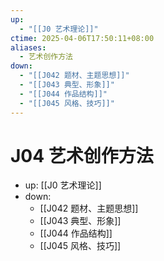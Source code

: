```yaml
---
up:
  - "[[J0 艺术理论]]"
ctime: 2025-04-06T17:50:11+08:00
aliases:
  - 艺术创作方法
down:
  - "[[J042 题材、主题思想]]"
  - "[[J043 典型、形象]]"
  - "[[J044 作品结构]]"
  - "[[J045 风格、技巧]]"
---
```


# J04 艺术创作方法

- up: [[J0 艺术理论]]
- down:	
	- [[J042 题材、主题思想]]
	- [[J043 典型、形象]]
	- [[J044 作品结构]]
	- [[J045 风格、技巧]]
	
